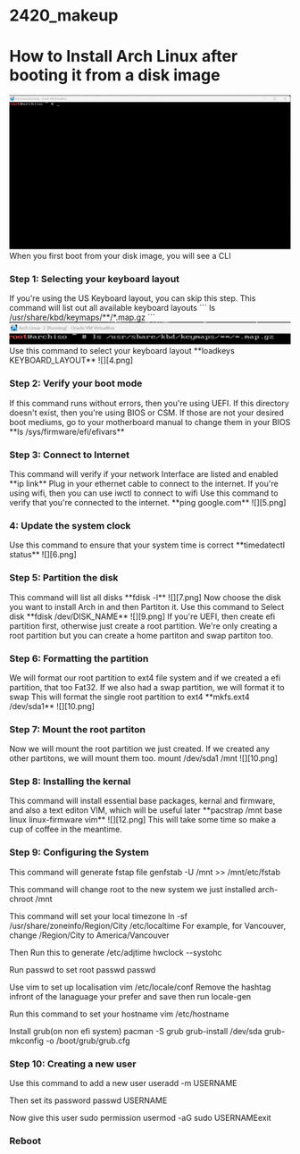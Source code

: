 # 2420_makeup
<h1>How to Install Arch Linux after booting it from a disk image</h1>
<img src="1.png" width="800" />
When you first boot from your disk image, you will see a CLI
<h3>Step 1: Selecting your keyboard layout</h3>
If you're using the US Keyboard layout, you can skip this step. 
This command will list out all available keyboard layouts
```
ls /usr/share/kbd/keymaps/**/*.map.gz
```

<img src="3.png" width="800" />
Use this command to select your keyboard layout
**loadkeys KEYBOARD_LAYOUT**
![][4.png]

<h3>Step 2: Verify your boot mode</h3>
If this command runs without errors, then you're using UEFI. If this directory doesn't exist, then you're using BIOS or CSM. If those are not your desired boot mediums, go to your motherboard manual to change them in your BIOS
**ls /sys/firmware/efi/efivars**

<h3>Step 3: Connect to Internet</h3>
This command will verify if your network Interface are listed and enabled
**ip link**
Plug in your ethernet cable to connect to the internet. If you're using wifi, then you can use iwctl to connect to wifi
Use this command to verify that you're connected to the internet.
**ping google.com**
![][5.png]

<h3> 4: Update the system clock</h3>
Use this command to ensure that your system time is correct 
**timedatectl status**
![][6.png]

<h3>Step 5: Partition the disk</h3>
This command will list all disks
**fdisk -l**
![][7.png]
Now choose the disk you want to install Arch in and then Partiton it. Use this command to Select disk
**fdisk /dev/DISK_NAME**
![][9.png]
If you're UEFI, then create efi partition first, otherwise just create a root partition. We're only creating a root partition but you can create a home partiton and swap partiton too. 

<h3>Step 6: Formatting the partition</h3>
We will format our root partition to ext4 file system and if we created a efi partition, that too Fat32. If we also had a swap partition, we will format it to swap
This will format the single root partition to ext4
**mkfs.ext4 /dev/sda1**
![][10.png]

<h3>Step 7: Mount the root partiton</h3>
Now we will mount the root partition we just created. If we created any other partitons, we will mount them too. 
mount /dev/sda1 /mnt
![][10.png]

<h3>Step 8: Installing the kernal</h3>
This command will install essential base packages, kernal and firmware, and also a text editon VIM, which will be useful later
**pacstrap /mnt base linux linux-firmware vim**
![][12.png]
This will take some time so make a cup of coffee in the meantime.

<h3>Step 9: Configuring the System</h3>
This  command will generate fstap file
genfstab -U /mnt >> /mnt/etc/fstab

This command will change root to the new system we just installed
arch-chroot /mnt

This command will set your local timezone
ln -sf /usr/share/zoneinfo/Region/City /etc/localtime
For example, for Vancouver, change /Region/City to America/Vancouver

Then Run this to generate /etc/adjtime
hwclock --systohc

Run passwd to set root passwd
passwd

Use vim to set up localisation
vim /etc/locale/conf
Remove the hashtag infront of the lanaguage your prefer and save
then run
locale-gen

Run this command to set your hostname 
vim /etc/hostname

Install grub(on non efi system)
pacman -S grub
grub-install /dev/sda
grub-mkconfig -o /boot/grub/grub.cfg

<h3>Step 10: Creating a new user</h3>
Use this command to add a new user
useradd -m USERNAME

Then set its password
passwd USERNAME

Now give this user sudo permission
usermod -aG sudo USERNAMEexit

<h3>Reboot</h3>